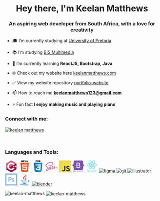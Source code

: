 <h1 align="center">Hey there, I'm Keelan Matthews</h1>
<h3 align="center">An aspiring web developer from South Africa, with a love for creativity</h3>

<!--<a href="https://storyset.com/web" title="Web illustrations by Storyset"><img align="right" alt="Coding" width="400" src="https://i.ibb.co/L9Z2xg0/Coding-1.gif"></a>-->

- 🎓 I’m currently studying at [University of Pretoria](https://www.up.ac.za/)

- 📚 I’m studying [BIS Multimedia](https://www.up.ac.za/information-science/article/1821932/bis-multimedia)

- 🌱 I’m currently learning **ReactJS, Bootstrap, Java**

- 🌐 Check out my website here [keelanmatthews.com](keelanmatthews.com)

- ✅ View my website repository [portfolio-website](https://github.com/Keelan-Matthews/portfolio-website)

- 📫 How to reach me **keelanmatthews123@gmail.com**

- ⚡ Fun fact **I enjoy making music and playing piano**

<h3 align="left">Connect with me:</h3>
<p align="left">
<a href="https://linkedin.com/in/keelan matthews" target="blank"><img align="center" src="https://raw.githubusercontent.com/rahuldkjain/github-profile-readme-generator/master/src/images/icons/Social/linked-in-alt.svg" alt="keelan matthews" height="30" width="40" /></a>
</p>

<br />

<h3 align="left">Languages and Tools:</h3>
<p align="left"> 
  <a href="https://www.w3schools.com/cpp/" target="_blank" rel="noreferrer"> 
    <img src="https://raw.githubusercontent.com/devicons/devicon/master/icons/cplusplus/cplusplus-original.svg" alt="cplusplus" width="40" height="40"/> 
  </a> 
  <a href="https://www.w3.org/html/" target="_blank" rel="noreferrer"> 
    <img src="https://raw.githubusercontent.com/devicons/devicon/master/icons/html5/html5-original-wordmark.svg" alt="html5" width="40" height="40"/> 
  </a> 
  <a href="https://www.w3schools.com/css/" target="_blank" rel="noreferrer"> 
    <img src="https://raw.githubusercontent.com/devicons/devicon/master/icons/css3/css3-original-wordmark.svg" alt="css3" width="40" height="40"/> 
  </a> 
  <a href="https://sass-lang.com" target="_blank" rel="noreferrer"> 
    <img src="https://raw.githubusercontent.com/devicons/devicon/master/icons/sass/sass-original.svg" alt="sass" width="40" height="40"/> 
  </a> 
  <a href="https://developer.mozilla.org/en-US/docs/Web/JavaScript" target="_blank" rel="noreferrer"> 
    <img src="https://raw.githubusercontent.com/devicons/devicon/master/icons/javascript/javascript-original.svg" alt="javascript" width="40" height="40"/> 
  </a> 
  <a href="https://getbootstrap.com" target="_blank" rel="noreferrer"> 
    <img src="https://raw.githubusercontent.com/devicons/devicon/master/icons/bootstrap/bootstrap-plain-wordmark.svg" alt="bootstrap" width="40" height="40"/> 
  </a> 
  <a href="https://reactjs.org/" target="_blank" rel="noreferrer"> 
    <img src="https://raw.githubusercontent.com/devicons/devicon/master/icons/react/react-original-wordmark.svg" alt="react" width="40" height="40"/> 
  </a> 
  <a href="https://www.figma.com/" target="_blank" rel="noreferrer"> 
    <img src="https://www.vectorlogo.zone/logos/figma/figma-icon.svg" alt="figma" width="40" height="40"/> 
  </a> 
  <a href="https://git-scm.com/" target="_blank" rel="noreferrer"> 
    <img src="https://www.vectorlogo.zone/logos/git-scm/git-scm-icon.svg" alt="git" width="40" height="40"/> 
  </a> 
  <a href="https://www.adobe.com/in/products/illustrator.html" target="_blank" rel="noreferrer"> 
    <img src="https://www.vectorlogo.zone/logos/adobe_illustrator/adobe_illustrator-icon.svg" alt="illustrator" width="40" height="40"/> 
  </a> 
  <a href="https://www.photoshop.com/en" target="_blank" rel="noreferrer"> 
    <img src="https://raw.githubusercontent.com/devicons/devicon/master/icons/photoshop/photoshop-line.svg" alt="photoshop" width="40" height="40"/> 
  </a> 
  <a href="https://www.java.com" target="_blank" rel="noreferrer"> 
    <img src="https://raw.githubusercontent.com/devicons/devicon/master/icons/java/java-original.svg" alt="java" width="40" height="40"/> 
  </a> 
  <a href="https://www.blender.org/" target="_blank" rel="noreferrer"> 
    <img src="https://download.blender.org/branding/community/blender_community_badge_white.svg" alt="blender" width="40" height="40"/> 
  </a> 
</p>

<p><img align="left" src="https://github-readme-stats.vercel.app/api?username=keelan-matthews&show_icons=true&theme=tokyonight&locale=en" alt="keelan-matthews" /></p>

<p>&nbsp;<img align="center" src="https://github-readme-stats.vercel.app/api/top-langs?username=keelan-matthews&show_icons=true&theme=tokyonight&locale=en&langs_count=8&layout=compact" alt="keelan-matthews" /></p>
